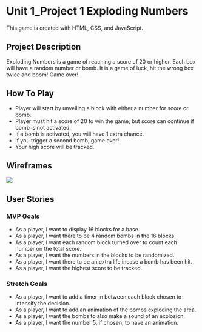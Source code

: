 # Unit 1_Project 1 Exploding Numbers
This game is created with HTML, CSS, and JavaScript.

## Project Description
Exploding Numbers is a game of reaching a score of 20 or higher. Each box will have a random number or bomb. It is a game of luck, hit the wrong box twice and boom! Game over!

## How To Play
* Player will start by unveiling a block with either a number for score or bomb.
* Player must hit a score of 20 to win the game, but score can continue if bomb is not activated.
* If a bomb is activated, you will have 1 extra chance. 
* If you trigger a second bomb, game over!
* Your high score will be tracked.

## Wireframes
<img src = https://i.imgur.com/Se25TMC.png>

## User Stories

### MVP Goals
* As a player, I want to display 16 blocks for a base.
* As a player, I want there to be 4 random bombs in the 16 blocks.
* As a player, I want each random block turned over to count each number on the total score.
* As a player, I want the numbers in the blocks to be randomized.
* As a player, I want there to be an extra life incase a bomb has been hit.
* As a player, I want the highest score to be tracked.

### Stretch Goals
* As a player, I want to add a timer in between each block chosen to intensify the decision.
* As a player, I want to add an animation of the bombs exploding the area.
* As a player, I want the bombs to also make a sound of an explosion.
* As a player, I want the number 5, if chosen, to have an animation.
